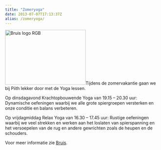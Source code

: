```yaml
---
title: "Zomeryoga"
date: 2013-07-07T17:13:37Z
alias: /zomeryoga/
---
```

<img class="alignright size-medium wp-image-349" alt="Bruis logo RGB" src="https://res.cloudinary.com/piith/image/upload/2013/07/Bruis-logo-RGB-264x180.jpg" width="264" height="180" />Tijdens de zomervakantie gaan we bij Piith lekker door met de Yoga lessen.

Op dinsdagavond Krachtopbouwende Yoga van 19.15 – 20.30 uur:
Dynamische oefeningen waarbij we alle grote spiergroepen versterken en onze conditie en balans verbeteren.

Op vrijdagmiddag Relax Yoga van 16.30 – 17.45 uur:
Rustige oefeningen waarbij we veel strekken en werken aan het loslaten van spierspanning en het versoepelen van de rug en andere gewrichten zoals de heupen en de schouders.

Voor meer informatie zie <a href="http://www.ikbruis.nl/">Bruis</a>.